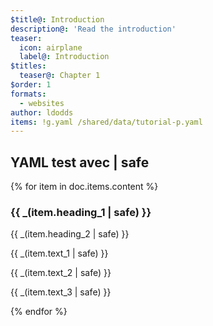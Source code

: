 ```yaml
---
$title@: Introduction
description@: 'Read the introduction'
teaser:
  icon: airplane
  label@: Introduction
$titles:
  teaser@: Chapter 1
$order: 1
formats:
  - websites
author: ldodds
items: !g.yaml /shared/data/tutorial-p.yaml
---
```


## YAML test avec | safe

{% for item in doc.items.content %}
<h3 class=""> {{ _(item.heading_1 | safe) }} </h3>
 <p class=""> {{ _(item.heading_2 | safe) }} </p>
 <p class=""> {{ _(item.text_1 | safe) }} </p>
 <p class=""> {{ _(item.text_2 | safe) }} </p>
 <p class=""> {{ _(item.text_3 | safe) }} </p>
{% endfor %}
